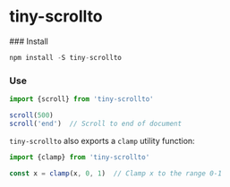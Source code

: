 # tiny-scrollto

### Install

```js
npm install -S tiny-scrollto
```

### Use

```js
import {scroll} from 'tiny-scrollto'

scroll(500)
scroll('end')  // Scroll to end of document
```

`tiny-scrollto` also exports a `clamp` utility function:

```js
import {clamp} from 'tiny-scrollto'

const x = clamp(x, 0, 1)  // Clamp x to the range 0-1
```
